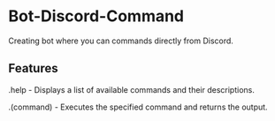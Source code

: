﻿# Bot-Discord-Command

Creating bot where you can commands directly from Discord. 

## Features

.help - Displays a list of available commands and their descriptions.

.(command) - Executes the specified command and returns the output.
